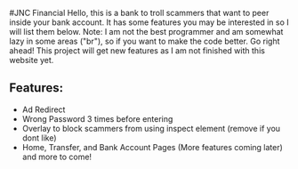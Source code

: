 #JNC Financial
Hello, this is a bank to troll scammers that want to peer inside your bank account. It has some features you may be interested in so I will list them below. Note: I am not the best programmer and am somewhat lazy in some areas ("br"), so if you want to make the code better. Go right ahead! This project will get new features as I am not finished with this website yet. 

## Features:
- Ad Redirect
- Wrong Password 3 times before entering
- Overlay to block scammers from using inspect element (remove if you dont like)
- Home, Transfer, and Bank Account Pages (More features coming later)
and more to come!

